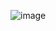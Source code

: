 ![image](https://user-images.githubusercontent.com/34546167/167268575-710049a9-b9a5-4c4e-aa84-8dfb5b5d0b95.png)
